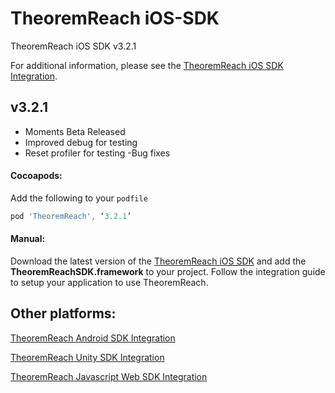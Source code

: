 # TheoremReach iOS-SDK

TheoremReach iOS SDK v3.2.1

For additional information, please see the [TheoremReach iOS SDK Integration](https://theoremreach.com/docs/ios).

## v3.2.1
- Moments Beta Released
- Improved debug for testing
- Reset profiler for testing
-Bug fixes

#### Cocoapods:

Add the following to your `podfile`

  ```groovy
  pod 'TheoremReach', ‘3.2.1’  
  ```

  #### Manual:

  Download the latest version of the [TheoremReach iOS SDK](https://github.com/theoremreach/iOSSDK) and add the **TheoremReachSDK.framework** to your project. Follow the integration guide to setup your application to use TheoremReach.

## Other platforms:

[TheoremReach Android SDK Integration](https://theoremreach.com/docs/android)

[TheoremReach Unity SDK Integration](https://theoremreach.com/docs/unity)

[TheoremReach Javascript Web SDK Integration](https://theoremreach.com/docs/web)  
